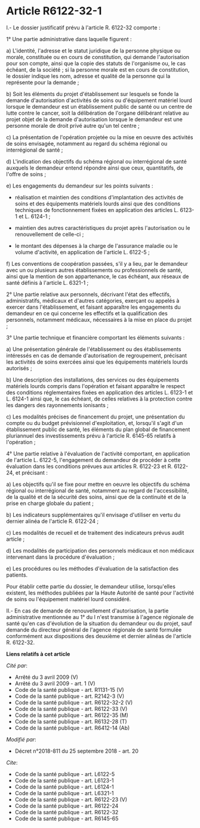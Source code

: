 # Article R6122-32-1

I.- Le dossier justificatif prévu à l'article R. 6122-32 comporte :

1° Une partie administrative dans laquelle figurent :

a) L'identité, l'adresse et le statut juridique de la personne physique ou morale, constituée ou en cours de constitution,
qui demande l'autorisation pour son compte, ainsi que la copie des statuts de l'organisme ou, le cas échéant, de la société ;
si la personne morale est en cours de constitution, le dossier indique les nom, adresse et qualité de la personne qui la
représente pour la demande ;

b) Soit les éléments du projet d'établissement sur lesquels se fonde la demande d'autorisation d'activités de soins ou
d'équipement matériel lourd lorsque le demandeur est un établissement public de santé ou un centre de lutte contre le cancer,
soit la délibération de l'organe délibérant relative au projet objet de la demande d'autorisation lorsque le demandeur est
une personne morale de droit privé autre qu'un tel centre ;

c) La présentation de l'opération projetée ou la mise en oeuvre des activités de soins envisagée, notamment au regard du
schéma régional ou interrégional de santé ;

d) L'indication des objectifs du schéma régional ou interrégional de santé auxquels le demandeur entend répondre ainsi que
ceux, quantitatifs, de l'offre de soins ;

e) Les engagements du demandeur sur les points suivants :

- réalisation et maintien des conditions d'implantation des activités de soins et des équipements matériels lourds ainsi que
des conditions techniques de fonctionnement fixées en application des articles L. 6123-1 et L. 6124-1 ;

- maintien des autres caractéristiques du projet après l'autorisation ou le renouvellement de celle-ci ;

- le montant des dépenses à la charge de l'assurance maladie ou le volume d'activité, en application de l'article L. 6122-5 ;

f) Les conventions de coopération passées, s'il y a lieu, par le demandeur avec un ou plusieurs autres établissements ou
professionnels de santé, ainsi que la mention de son appartenance, le cas échéant, aux réseaux de santé définis à l'article
L. 6321-1 ;

2° Une partie relative aux personnels, décrivant l'état des effectifs, administratifs, médicaux et d'autres catégories,
exerçant ou appelés à exercer dans l'établissement, et faisant apparaître les engagements du demandeur en ce qui concerne les
effectifs et la qualification des personnels, notamment médicaux, nécessaires à la mise en place du projet ;

3° Une partie technique et financière comportant les éléments suivants :

a) Une présentation générale de l'établissement ou des établissements intéressés en cas de demande d'autorisation de
regroupement, précisant les activités de soins exercées ainsi que les équipements matériels lourds autorisés ;

b) Une description des installations, des services ou des équipements matériels lourds compris dans l'opération et faisant
apparaître le respect des conditions réglementaires fixées en application des articles L. 6123-1 et L. 6124-1 ainsi que, le
cas échéant, de celles relatives à la protection contre les dangers des rayonnements ionisants ;

c) Les modalités précises de financement du projet, une présentation du compte ou du budget prévisionnel d'exploitation, et,
lorsqu'il s'agit d'un établissement public de santé, les éléments du plan global de financement pluriannuel des
investissements prévu à l'article R. 6145-65 relatifs à l'opération ;

4° Une partie relative à l'évaluation de l'activité comportant, en application de l'article L. 6122-5, l'engagement du
demandeur de procéder à cette évaluation dans les conditions prévues aux articles R. 6122-23 et R. 6122-24, et précisant :

a) Les objectifs qu'il se fixe pour mettre en oeuvre les objectifs du schéma régional ou interrégional de santé, notamment au
regard de l'accessibilité, de la qualité et de la sécurité des soins, ainsi que de la continuité et de la prise en charge
globale du patient ;

b) Les indicateurs supplémentaires qu'il envisage d'utiliser en vertu du dernier alinéa de l'article R. 6122-24 ;

c) Les modalités de recueil et de traitement des indicateurs prévus audit article ;

d) Les modalités de participation des personnels médicaux et non médicaux intervenant dans la procédure d'évaluation ;

e) Les procédures ou les méthodes d'évaluation de la satisfaction des patients.

Pour établir cette partie du dossier, le demandeur utilise, lorsqu'elles existent, les méthodes publiées par la Haute
Autorité de santé pour l'activité de soins ou l'équipement matériel lourd considéré.

II.- En cas de demande de renouvellement d'autorisation, la partie administrative mentionnée au 1° du I n'est transmise à
l'agence régionale de santé qu'en cas d'évolution de la situation du demandeur ou du projet, sauf demande du directeur
général de l'agence régionale de santé formulée conformément aux dispositions des deuxième et dernier alinéas de l'article R.
6122-32.

**Liens relatifs à cet article**

_Cité par_:

  - Arrêté du 3 avril 2009 (V)
  - Arrêté du 3 avril 2009 - art. 1 (V)
  - Code de la santé publique - art. R1131-15 (V)
  - Code de la santé publique - art. R2142-3 (V)
  - Code de la santé publique - art. R6122-32-2 (V)
  - Code de la santé publique - art. R6122-33 (V)
  - Code de la santé publique - art. R6122-35 (M)
  - Code de la santé publique - art. R6132-28 (T)
  - Code de la santé publique - art. R6412-14 (Ab)

_Modifié par_:

  - Décret n°2018-811 du 25 septembre 2018 - art. 20

_Cite_:

  - Code de la santé publique - art. L6122-5
  - Code de la santé publique - art. L6123-1
  - Code de la santé publique - art. L6124-1
  - Code de la santé publique - art. L6321-1
  - Code de la santé publique - art. R6122-23 (V)
  - Code de la santé publique - art. R6122-24
  - Code de la santé publique - art. R6122-32
  - Code de la santé publique - art. R6145-65
